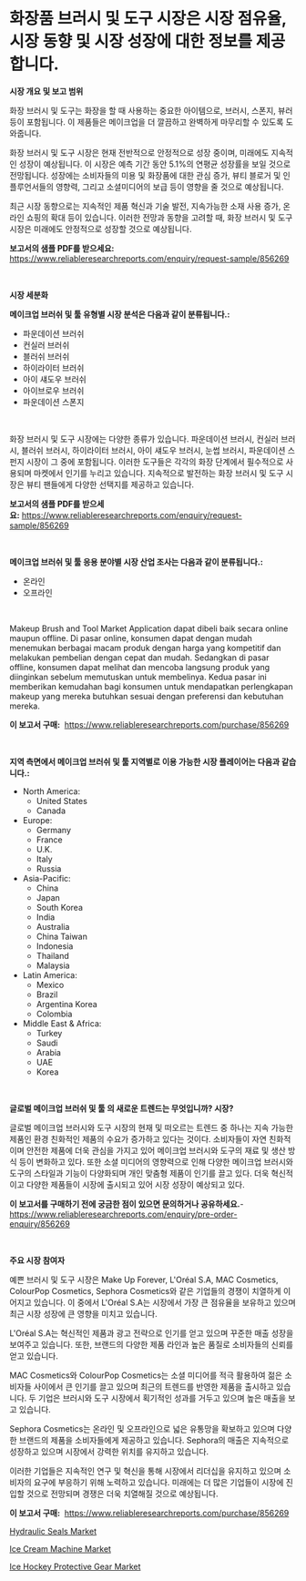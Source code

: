 <p><h1>화장품 브러시 및 도구 시장은 시장 점유율, 시장 동향 및 시장 성장에 대한 정보를 제공합니다.</h1></p><p><strong>시장 개요 및 보고 범위</strong></p>
<p><p>화장 브러시 및 도구는 화장을 할 때 사용하는 중요한 아이템으로, 브러시, 스폰지, 뷰러 등이 포함됩니다. 이 제품들은 메이크업을 더 깔끔하고 완벽하게 마무리할 수 있도록 도와줍니다.</p><p>화장 브러시 및 도구 시장은 현재 전반적으로 안정적으로 성장 중이며, 미래에도 지속적인 성장이 예상됩니다. 이 시장은 예측 기간 동안 5.1%의 연평균 성장률을 보일 것으로 전망됩니다. 성장에는 소비자들의 미용 및 화장품에 대한 관심 증가, 뷰티 블로거 및 인플루언서들의 영향력, 그리고 소셜미디어의 보급 등이 영향을 줄 것으로 예상됩니다.</p><p>최근 시장 동향으로는 지속적인 제품 혁신과 기술 발전, 지속가능한 소재 사용 증가, 온라인 쇼핑의 확대 등이 있습니다. 이러한 전망과 동향을 고려할 때, 화장 브러시 및 도구 시장은 미래에도 안정적으로 성장할 것으로 예상됩니다.</p></p>
<p><strong>보고서의 샘플 PDF를 받으세요:</strong> <a href="https://www.reliableresearchreports.com/enquiry/request-sample/856269">https://www.reliableresearchreports.com/enquiry/request-sample/856269</a></p>
<p>&nbsp;</p>
<p><strong>시장 세분화</strong></p>
<p><strong>메이크업 브러쉬 및 툴 유형별 시장 분석은 다음과 같이 분류됩니다.:</strong></p>
<p><ul><li>파운데이션 브러쉬</li><li>컨실러 브러쉬</li><li>블러쉬 브러쉬</li><li>하이라이터 브러쉬</li><li>아이 섀도우 브러쉬</li><li>아이브로우 브러쉬</li><li>파운데이션 스폰지</li></ul></p>
<p>&nbsp;</p>
<p><p>화장 브러시 및 도구 시장에는 다양한 종류가 있습니다. 파운데이션 브러시, 컨실러 브러시, 블러쉬 브러시, 하이라이터 브러시, 아이 섀도우 브러시, 눈썹 브러시, 파운데이션 스펀지 시장이 그 중에 포함됩니다. 이러한 도구들은 각각의 화장 단계에서 필수적으로 사용되며 마켓에서 인기를 누리고 있습니다. 지속적으로 발전하는 화장 브러시 및 도구 시장은 뷰티 팬들에게 다양한 선택지를 제공하고 있습니다.</p></p>
<p><strong>보고서의 샘플 PDF를 받으세요:</strong>&nbsp;<a href="https://www.reliableresearchreports.com/enquiry/request-sample/856269">https://www.reliableresearchreports.com/enquiry/request-sample/856269</a></p>
<p>&nbsp;</p>
<p><strong> 메이크업 브러쉬 및 툴 응용 분야별 시장 산업 조사는 다음과 같이 분류됩니다.:</strong></p>
<p><ul><li>온라인</li><li>오프라인</li></ul></p>
<p>&nbsp;</p>
<p><p>Makeup Brush and Tool Market Application dapat dibeli baik secara online maupun offline. Di pasar online, konsumen dapat dengan mudah menemukan berbagai macam produk dengan harga yang kompetitif dan melakukan pembelian dengan cepat dan mudah. Sedangkan di pasar offline, konsumen dapat melihat dan mencoba langsung produk yang diinginkan sebelum memutuskan untuk membelinya. Kedua pasar ini memberikan kemudahan bagi konsumen untuk mendapatkan perlengkapan makeup yang mereka butuhkan sesuai dengan preferensi dan kebutuhan mereka.</p></p>
<p><strong>이 보고서 구매:</strong>&nbsp; <a href="https://www.reliableresearchreports.com/purchase/856269">https://www.reliableresearchreports.com/purchase/856269</a></p>
<p>&nbsp;</p>
<p><strong>지역 측면에서 메이크업 브러쉬 및 툴 지역별로 이용 가능한 시장 플레이어는 다음과 같습니다.:</strong></p>
<p><ul>
    <li>
        North America:
        <ul>
            <li>United States</li>
            <li>Canada</li>
        </ul>
    </li>
    <li>
        Europe:
        <ul>
            <li>Germany</li>
            <li>France</li>
            <li>U.K.</li>
            <li>Italy</li>
            <li>Russia</li>
        </ul>
    </li>
    <li>
        Asia-Pacific:
        <ul>
            <li>China</li>
            <li>Japan</li>
            <li>South Korea</li>
            <li>India</li>
            <li>Australia</li>
            <li>China Taiwan</li>
            <li>Indonesia</li>
            <li>Thailand</li>
            <li>Malaysia</li>
        </ul>
    </li>
    <li>
        Latin America:
        <ul>
            <li>Mexico</li>
            <li>Brazil</li>
            <li>Argentina Korea</li>
            <li>Colombia</li>
        </ul>
    </li>
    <li>
        Middle East & Africa:
        <ul>
            <li>Turkey</li>
            <li>Saudi</li>
            <li>Arabia</li>
            <li>UAE</li>
            <li>Korea</li>
        </ul>
    </li>
    </ul></p>
<p>&nbsp;</p>
<p><strong>글로벌 메이크업 브러쉬 및 툴 의 새로운 트렌드는 무엇입니까? 시장?</strong></p>
<p><p>글로벌 메이크업 브러시와 도구 시장의 현재 및 떠오르는 트렌드 중 하나는 지속 가능한 제품인 환경 친화적인 제품의 수요가 증가하고 있다는 것이다. 소비자들이 자연 친화적이며 안전한 제품에 더욱 관심을 가지고 있어 메이크업 브러시와 도구의 재료 및 생산 방식 등이 변화하고 있다. 또한 소셜 미디어의 영향력으로 인해 다양한 메이크업 브러시와 도구의 스타일과 기능이 다양화되며 개인 맞춤형 제품이 인기를 끌고 있다. 더욱 혁신적이고 다양한 제품들이 시장에 출시되고 있어 시장 성장이 예상되고 있다.</p></p>
<p><strong>이 보고서를 구매하기 전에 궁금한 점이 있으면 문의하거나 공유하세요.</strong>- <a href="https://www.reliableresearchreports.com/enquiry/pre-order-enquiry/856269">https://www.reliableresearchreports.com/enquiry/pre-order-enquiry/856269</a></p>
<p>&nbsp;</p>
<p><strong>주요 시장 참여자</strong></p>
<p><p>예쁜 브러시 및 도구 시장은 Make Up Forever, L'Oréal S.A, MAC Cosmetics, ColourPop Cosmetics, Sephora Cosmetics와 같은 기업들의 경쟁이 치열하게 이어지고 있습니다. 이 중에서 L'Oréal S.A는 시장에서 가장 큰 점유율을 보유하고 있으며 최근 시장 성장에 큰 영향을 미치고 있습니다. </p><p>L'Oréal S.A는 혁신적인 제품과 광고 전략으로 인기를 얻고 있으며 꾸준한 매출 성장을 보여주고 있습니다. 또한, 브랜드의 다양한 제품 라인과 높은 품질로 소비자들의 신뢰를 얻고 있습니다. </p><p>MAC Cosmetics와 ColourPop Cosmetics는 소셜 미디어를 적극 활용하여 젊은 소비자들 사이에서 큰 인기를 끌고 있으며 최근의 트렌드를 반영한 제품을 출시하고 있습니다. 두 기업은 브러시와 도구 시장에서 획기적인 성과를 거두고 있으며 높은 매출을 보고 있습니다.</p><p>Sephora Cosmetics는 온라인 및 오프라인으로 넓은 유통망을 확보하고 있으며 다양한 브랜드의 제품을 소비자들에게 제공하고 있습니다. Sephora의 매출은 지속적으로 성장하고 있으며 시장에서 강력한 위치를 유지하고 있습니다.</p><p>이러한 기업들은 지속적인 연구 및 혁신을 통해 시장에서 리더십을 유지하고 있으며 소비자의 요구에 부응하기 위해 노력하고 있습니다. 미래에는 더 많은 기업들이 시장에 진입할 것으로 전망되며 경쟁은 더욱 치열해질 것으로 예상됩니다.</p></p>
<p><strong>이 보고서 구매:</strong>&nbsp;&nbsp;<a href="https://www.reliableresearchreports.com/purchase/856269">https://www.reliableresearchreports.com/purchase/856269</a></p>
<p><p><a href="https://github.com/gulaimolin/Market-Research-Report-List-3/blob/main/hydraulic-seals-market.md">Hydraulic Seals Market</a></p><p><a href="https://github.com/mauripalmi/Market-Research-Report-List-2/blob/main/ice-cream-machine-market.md">Ice Cream Machine Market</a></p><p><a href="https://github.com/nicoletavirag/Market-Research-Report-List-2/blob/main/ice-hockey-protective-gear-market.md">Ice Hockey Protective Gear Market</a></p></p>
